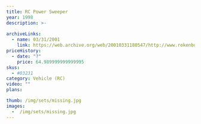 ```yaml
---
title: RC Power Sweeper
year: 1998
description: >-
  
archiveLinks:
  - name: 03/31/2001
    link: https://web.archive.org/web/20010331180547/http://www.rokenbok.com/catalog/pd_rcv_sweeper.html
priceHistory:
  - date: "?"
    price: 64.989999999999995
skus:
  - #03231
category: Vehicle (RC)
video: ""
plans:

thumb: /img/sets/missing.jpg
images:
  -  /img/sets/missing.jpg
---
```

